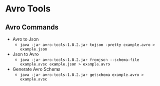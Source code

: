 # Avro Tools

## Avro Commands

- Avro to Json
  * `java -jar avro-tools-1.8.2.jar tojson -pretty example.avro > example.json`
- Json to Avro
  * `java -jar avro-tools-1.8.2.jar fromjson --schema-file example.avsc example.json > example.avro`
- Generate Avro Schema
  * `java -jar avro-tools-1.8.2.jar getschema example.avro > example.avsc`
